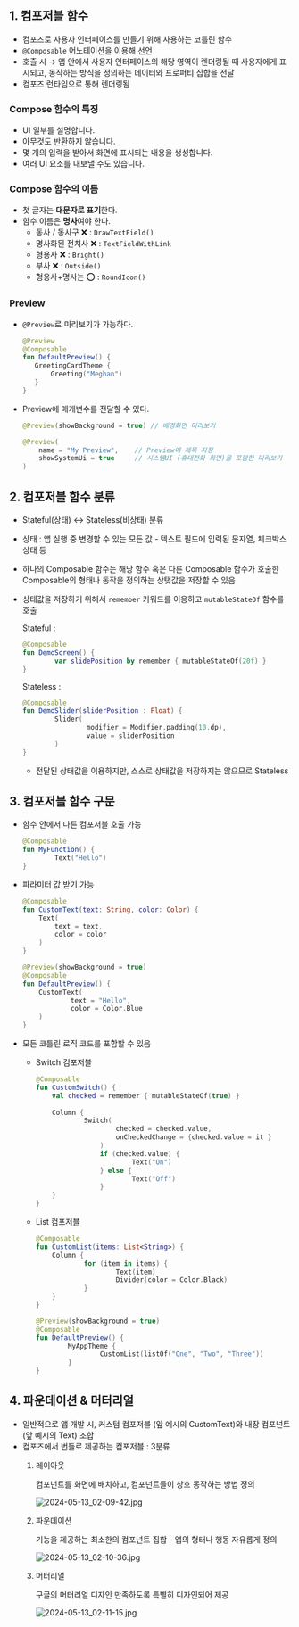 ## 1. 컴포저블 함수

- 컴포즈로 사용자 인터페이스를 만들기 위해 사용하는 코틀린 함수
- `@Composable` 어노테이션을 이용해 선언
- 호출 시 → 앱 안에서 사용자 인터페이스의 해당 영역이 렌더링될 때 사용자에게 표시되고, 동작하는 방식을 정의하는 데이터와 프로퍼티 집합을 전달
- 컴포즈 런타임으로 통해 렌더링됨

### Compose 함수의 특징

- UI 일부를 설명합니다.
- 아무것도 반환하지 않습니다.
- 몇 개의 입력을 받아서 화면에 표시되는 내용을 생성합니다.
- 여러 UI 요소를 내보낼 수도 있습니다.

### Compose 함수의 이름

- 첫 글자는 **대문자로 표기**한다.
- 함수 이름은 **명사**여야 한다.
    - 동사 / 동사구 ❌ : `DrawTextField()`
    - 명사화된 전치사 ❌ : `TextFieldWithLink`
    - 형용사 ❌ : `Bright()`
    - 부사 ❌ : `Outside()`
    - 형용사+명사는 ⭕ : `RoundIcon()`

### Preview

- `@Preview`로 미리보기가 가능하다.
    
    ```kotlin
    @Preview
    @Composable
    fun DefaultPreview() {
       GreetingCardTheme {
           Greeting("Meghan")
       }
    }
    ```
    
- Preview에 매개변수를 전달할 수 있다.
    
    ```kotlin
    @Preview(showBackground = true)	// 배경화면 미리보기
    
    @Preview(
    	name = "My Preview",    // Preview에 제목 지정
        showSystemUi = true     // 시스템UI (휴대전화 화면)을 포함한 미리보기
    )
    ```
    

## 2. 컴포저블 함수 분류

- Stateful(상태) ↔ Stateless(비상태) 분류
- 상태 : 앱 실행 중 변경할 수 있는 모든 값 - 텍스트 필드에 입력된 문자열, 체크박스 상태 등
- 하나의 Composable 함수는 해당 함수 혹은 다른 Composable 함수가 호출한 Composable의 형태나 동작을 정의하는 상탯값을 저장할 수 있음
- 상태값을 저장하기 위해서 `remember` 키워드를 이용하고 `mutableStateOf` 함수를 호출
    
    Stateful :
    
    ```kotlin
    @Composable
    fun DemoScreen() {
    		var slidePosition by remember { mutableStateOf(20f) }
    }
    ```
    
    Stateless :
    
    ```kotlin
    @Composable
    fun DemoSlider(sliderPosition : Float) {
    		Slider(
    				modifier = Modifier.padding(10.dp),
    				value = sliderPosition
    		)
    }
    ```
    
    - 전달된 상태값을 이용하지만, 스스로 상태값을 저장하지는 않으므로 Stateless
    

## 3. 컴포저블 함수 구문

- 함수 안에서 다른 컴포저블 호출 가능
    
    ```kotlin
    @Composable
    fun MyFunction() {
    		Text("Hello")
    }
    ```
    
- 파라미터 값 받기 가능
    
    ```kotlin
    @Composable
    fun CustomText(text: String, color: Color) {
        Text(
            text = text,
            color = color
        )
    }
    
    @Preview(showBackground = true)
    @Composable
    fun DefaultPreview() {
        CustomText(
    		    text = "Hello", 
    		    color = Color.Blue
        )
    }
    
    ```
    
- 모든 코틀린 로직 코드를 포함할 수 있음
    - Switch 컴포저블
        
        ```kotlin
        @Composable
        fun CustomSwitch() {
            val checked = remember { mutableStateOf(true) }
            
            Column {
        		    Switch(
        				    checked = checked.value,
        				    onCheckedChange = {checked.value = it }
        				)
        				if (checked.value) {
        						Text("On")
        				} else {
        						Text("Off")
        				}
            }
        }
        ```
        
    - List 컴포저블
        
        ```kotlin
        @Composable
        fun CustomList(items: List<String>) {
            Column {
        		    for (item in items) {
        				    Text(item)
        				    Divider(color = Color.Black)
        		    }
            }
        }
        
        @Preview(showBackground = true)
        @Composable
        fun DefaultPreview() {
        		MyAppTheme {
        				CustomList(listOf("One", "Two", "Three"))
        		}
        }
        ```
        

## 4. 파운데이션 & 머터리얼

- 일반적으로 앱 개발 시, 커스텀 컴포저블 (앞 예시의 CustomText)와 내장 컴포넌트 (앞 예시의 Text) 조합
- 컴포즈에서 번들로 제공하는 컴포저블 : 3분류
    1. 레이아웃
        
        컴포넌트를 화면에 배치하고, 컴포넌트들이 상호 동작하는 방법 정의
        
        ![2024-05-13_02-09-42.jpg](https://prod-files-secure.s3.us-west-2.amazonaws.com/edfd69d1-6c01-4d0c-9269-1bae8a4e3915/732e572f-bc80-4515-be7c-6c518ea8578b/2024-05-13_02-09-42.jpg)
        
    2. 파운데이션
        
        기능을 제공하는 최소한의 컴포넌트 집합 - 앱의 형태나 행동 자유롭게 정의
        
        ![2024-05-13_02-10-36.jpg](https://prod-files-secure.s3.us-west-2.amazonaws.com/edfd69d1-6c01-4d0c-9269-1bae8a4e3915/886bde4a-2546-4615-b09e-cdd3c7723832/2024-05-13_02-10-36.jpg)
        
    3. 머터리얼
        
        구글의 머터리얼 디자인 만족하도록 특별히 디자인되어 제공
        
        ![2024-05-13_02-11-15.jpg](https://prod-files-secure.s3.us-west-2.amazonaws.com/edfd69d1-6c01-4d0c-9269-1bae8a4e3915/2cc7a1d7-f1b9-4155-9ac9-3569cbd7a67e/2024-05-13_02-11-15.jpg)
